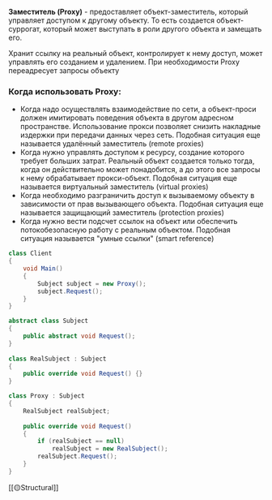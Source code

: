 **Заместитель (Proxy)** - предоставляет объект-заместитель, который управляет доступом к другому объекту. То есть создается объект-суррогат, который может выступать в роли другого объекта и замещать его.

Хранит ссылку на реальный объект, контролирует к нему доступ, может управлять его созданием и удалением. При необходимости Proxy переадресует запросы объекту
### Когда использовать Proxy:

- Когда надо осуществлять взаимодействие по сети, а объект-проси должен имитировать поведения объекта в другом адресном пространстве. Использование прокси позволяет снизить накладные издержки при передачи данных через сеть. Подобная ситуация еще называется удалённый заместитель (remote proxies)
- Когда нужно управлять доступом к ресурсу, создание которого требует больших затрат. Реальный объект создается только тогда, когда он действительно может понадобится, а до этого все запросы к нему обрабатывает прокси-объект. Подобная ситуация еще называется виртуальный заместитель (virtual proxies)
- Когда необходимо разграничить доступ к вызываемому объекту в зависимости от прав вызывающего объекта. Подобная ситуация еще называется защищающий заместитель (protection proxies)
- Когда нужно вести подсчет ссылок на объект или обеспечить потокобезопасную работу с реальным объектом. Подобная ситуация называется "умные ссылки" (smart reference)

```c#
class Client
{
    void Main()
    {
        Subject subject = new Proxy();
        subject.Request();
    }
}

abstract class Subject
{
    public abstract void Request();
}
 
class RealSubject : Subject
{
    public override void Request() {}
}

class Proxy : Subject
{
    RealSubject realSubject;
    
    public override void Request()
    {
        if (realSubject == null)
            realSubject = new RealSubject();
        realSubject.Request();
    }
}
```

[[🟡Structural]]